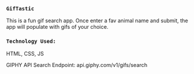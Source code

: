 
### `GifTastic`
This is a fun gif search app. Once enter a fav animal name and submit, the app will populate with gifs of your choice.

### `Technology Used:`
HTML, CSS, JS

GIPHY API Search Endpoint: api.giphy.com/v1/gifs/search
